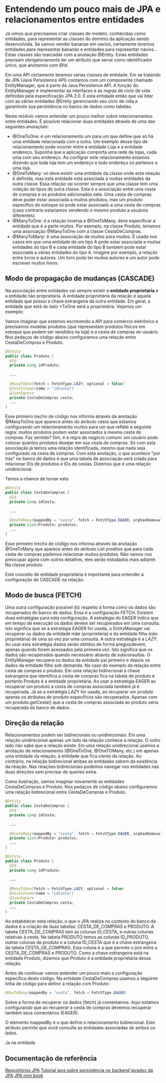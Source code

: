 # Entendendo um pouco mais de JPA e relacionamentos entre entidades

Já vimos que precisamos criar classes de modelo, conhecidas como entidades, para representar as classes do domínio da aplicação sendo desenvolvida. Se vamos vender bananas em navios, certamente teremos entidades para representar bananas e entidades para representar navios... Estas classes são marcadas com a anotação @Entity. Estas entidades precisam obrigatoriamente ter um atributo que serve como identificador único, que anotamos com @Id.

Em uma API certamente teremos várias classes de entidade. Em se tratando de JPA (Java Persistence API) contamos com um componente chamado EntityManager, que é parte da Java Persistence API. A função do EntityManager é implementar as interfaces  e as regras de ciclo de vida definidas pela especificação JPA 2.0. É esta entidade então que vai lidar com as várias entidades @Entity gerenciando seu ciclo de vida e garantindo sua persistência no banco de dados como tabelas.

Neste módulo vamos entender um pouco melhor sobre relacionamentos entre entidades. É possível relacionar duas entidades através de uma das seguintes anotações:

* @OneToOne: é um relacionamento um para um que define que só há uma entidade relacionada com a outra. Um exemplo desse tipo de relacionamento pode ocorrer entre a entidade Loja e a entidade endereço. Suponha que a aplicação comporta uma rede de lojas, cada uma com seu endereço. Ao configrar este relacionamento estamos dizendo que toda loja tem um endereço e todo endereço só pertence a uma loja.
* @OneToMany: só deve existir uma entidade da classe onde esta relação é definida, mas esta entidade está associada a muitas entidades da outra classe. Essa relação vai ocorrer sempre que uma classe tem uma coleção de tipos de outra classe. Esta é a associação entre uma cesta de compras e os produtos adicionados nela. Uma cesta de compras deve poder estar associada a muitos produtos, mas um produto específico do estoque só pode estar associado a uma cesta de compras (caso contrario estariamos vendendo o mesmo produto a usuários diferentes).
* @ManyToOne: é a relação inversa a @OneToMany, deve especificar a entidade que é a parte muitos. Por exemplo, na classe Produto, teriamos uma associação @ManyToOne com a classe CestaDeCompras.
* @ManyToMany: é uma associação de muitos para muitos. É usada nos casos em que uma entidade de um tipo A pode estar associada a muitas entidades do tipo B e cada entidade do tipo B também pode estar associada a várias entidades do tipo A. Imagine por exemplo, a relação entre livros e autores. Um livro pode ter muitos autores e um autor pode escrever muitos livros.

## Modo de propagação de mudanças (CASCADE)

Na associação entre entidades vai sempre existir a **entidade proprietária** e a entidade não proprietária. A entidade proprietária da relação é aquela entidade que possui a chave estrangeira da outra entidade. Em geral, a entidade que está do lado \*ToOne será a proprietária. Vejamos um exemplo:

Vamos imaginar que estamos escrevendo a API para comércio eletrônico e precisamos modelar produtos (que representam produtos físicos em estoque que podem ser vendidos na loja) e a cesta de compras do usuário. Nos pedaços de código abaixo configuramos uma relação entre CestaDeCompras e Produto.

````java
@Entity
public class Produto {
  @Id
  private Long idProduto;
  
  ...
  
  @ManyToOne(fetch = FetchType.LAZY, optional = false)
  @JoinColumn(name = "idCesta")
  @JsonIgnore
  private CestaDeCompras cesta;
  ...
}
````
Esse primeiro trecho de código nos informa através da anotação @ManyToOne que aparece antes do atributo cesta que estamos configurando um relacionamento muitos para um que reflete a seguinte regra: muitos produtos podem estar associados à mesma cesta de compras. Faz sentido? Sim, é a regra de negócio comum: um usuário pode colocar quantos produtos desejar em sua cesta de compras. Só com esta associação já temos uma relação identificada, mesmo que nada seja configurado na cesta de compras. Com esta anotação, o que acontece "por trás" no banco de dados é que uma tabela de associação será criada para relacionar IDs de produtos e IDs de cestas. Dizemos que é uma relação unidirecional.

Temos a chance de tornar esta 

````java
@Entity
public class CestaDeCompras {
  @Id
  private Long idCesta;
  
  ...
  
  @OneToMany(mappedBy = "cesta", fetch = FetchType.EAGER, orphanRemoval = true)
  private List<Produto> produtos;
  ...
}
````
Esse primeiro trecho de código nos informa através da anotação @OneToMany que aparece antes do atributo List<Prodito> proditos que para cada cesta de compras podemos relacionar muitos produtos. Não vamos nos preocupar agora com outros detalhes, eles serão estudados mais adiante. Na classe produto 



Este conceito de entidade proprietária é importante para entender a configuração de CASCADE na relação.

## Modo de busca (FETCH)

Uma outra configuração possível diz respeito à forma como os dados são recuperados do banco de dados. Essa é a configuração *FETCH*. Existem duas estratégias para esta configuração. A estratégia do EAGER indica que em tempo de execução os dados devem ser recuperados em uma consulta. Isto significa que se a estratégia EAGER for usada, o EntityManager vai recuperar os dados da entidade mãe (proprietária) e da entidade filha (não proprietária) de uma só vez por uma consulta. A outra estratégia é a *LAZY*. Ao usar esta estratégia dados serão obtidos de forma preguiçdevem, apenas quando forem acessados pela primeira vez. Isto significa que os dados são recuperados quando necessário através de subconsultas. O EntityManager recupera os dados da entidade pai primeiro e depois os dados da entidade filho sob demanda. No caso do exemplo da relação entre cesta de compras e produto. Em uma relação bidirecional a chave estrangeira que identifica a cesta de compras fica na tabela de produto e portanto Produto é a entidade proprietária. Ao usar a estratégia EAGER ao recuperar um produto a cesta de compras associada também já é recuperada. Já se a estratégia LAZY for usada, ao recuperar um produto apenas os atributos de produto específicos são recuperados. Apenas com um produto.getCesta() que a cesta de compras associada ao produto seria recuperada do banco de dados.

## Direção da relação
Relacionamentos podem ser bidirecionais ou unidirecionais. Em uma relação unidirecional apenas um lado da relação conhece a relação. O outro lado não sabe que a relação existe. Em uma relação unidirecional usamos a anotação de relacionamento (@OneToOne, @OneTOMany, etc.) em apenas uma entidade da relação, a entidade que fica ciente da relação. Ao contrário, na relação bidirecional ambas as entidades sabem da existência da relação. Nas relações bidirecionais podemos navegar nas entidades nas duas direções sem precisar de queries extra.

Como ilustração, vamos imaginar novamente as entidades CestaDeCompras e Produto. Nos pedaços de código abaixo configuramos uma relação bidirecional entre CestaDeCompras e Produto.

````java
@Entity
public class CestaDeCompras {
  @Id
  private Long idCesta;
  
  ...
  
  @OneToMany(mappedBy = "cesta", fetch = FetchType.EAGER, orphanRemoval = true)
  private List<Produto> produtos;
  ...
}
````


````java
@Entity
public class Produto {
  @Id
  private Long idProduto;
  
  ...
  
  @ManyToOne(fetch = FetchType.LAZY, optional = false)
  @JoinColumn(name = "idCesta")
  @JsonIgnore
  private CestaDeCompras cesta;
  ...
}
````

Ao estabelecer esta relação, o que o JPA realiza no contexto do banco de dados é a criação de duas tabelas: CESTA_DE_COMPRAS e PRODUTO. A tabela CESTA_DE_COMPRAS tem as colunas ID_CESTA, e outras colunas relativas à cesta. Na tabela PRODUTO temos as colunas ID_PRODUTO, outras colunas de produto e a coluna ID_CESTA que é a chave estrangeira da tabela CESTA_DE_COMPRAS. Esta coluna é a que permite o *join* entre a CESTA_DE_COMPRAS e PRODUTO. Como a chave estrangeira está na entidade Produto, dizemos que Produto é a entidade proprietária dessa relação.

Antes de continuar vamos entender um pouco mais a configuração específica deste código. Na entidade CestaDeCompras usamos a seguinte linha de código para definir a relação com Produto:

```java
@OneToMany(mappedBy = "cesta", fetch = FetchType.EAGER)
````

Sobre a forma de recuperar os dados (fetch) já comentamos. Aqui estamos configurando que ao recuperar a cesta de compras devemos recuperar também seus comentários (EAGER). 

O elemento mappedBy é o que define o relacionamento bidirecional. Este atributo permite que você consulte as entidades associadas de ambos os lados.

Ja na entidade 

## Documentação de referência

[Repositórios JPA](https://docs.spring.io/spring-data/jpa/docs/1.5.0.RELEASE/reference/html/index.html)
[Tutorial java sobre persistência no backend](https://docs.oracle.com/javaee/5/tutorial/doc/bnbrs.html)
[javadoc da JPA](https://docs.oracle.com/javaee/7/api/javax/persistence/package-summary.html)
[JPA mini book](http://enos.itcollege.ee/~jpoial/java/naited/JPA_Mini_Book.pdf)

